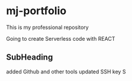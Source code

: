 # mj-portfolio
This is my professional repository

Going to create Serverless code with REACT
## SubHeading
added Github and other tools
updated SSH key
S
